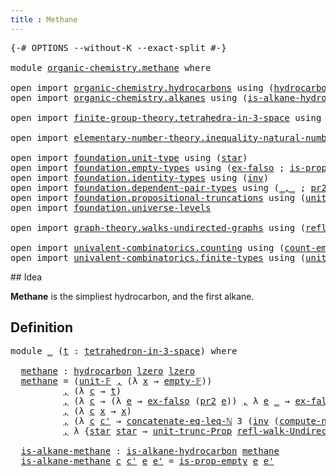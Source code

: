 ```yaml
---
title : Methane
---
```

<pre class="Agda"><a id="33" class="Symbol">{-#</a> <a id="37" class="Keyword">OPTIONS</a> <a id="45" class="Pragma">--without-K</a> <a id="57" class="Pragma">--exact-split</a> <a id="71" class="Symbol">#-}</a>

<a id="76" class="Keyword">module</a> <a id="83" href="organic-chemistry.methane.html" class="Module">organic-chemistry.methane</a> <a id="109" class="Keyword">where</a>

<a id="116" class="Keyword">open</a> <a id="121" class="Keyword">import</a> <a id="128" href="organic-chemistry.hydrocarbons.html" class="Module">organic-chemistry.hydrocarbons</a> <a id="159" class="Keyword">using</a> <a id="165" class="Symbol">(</a><a id="166" href="organic-chemistry.hydrocarbons.html#1564" class="Function">hydrocarbon</a><a id="177" class="Symbol">)</a>
<a id="179" class="Keyword">open</a> <a id="184" class="Keyword">import</a> <a id="191" href="organic-chemistry.alkanes.html" class="Module">organic-chemistry.alkanes</a> <a id="217" class="Keyword">using</a> <a id="223" class="Symbol">(</a><a id="224" href="organic-chemistry.alkanes.html#414" class="Function">is-alkane-hydrocarbon</a><a id="245" class="Symbol">)</a>

<a id="248" class="Keyword">open</a> <a id="253" class="Keyword">import</a> <a id="260" href="finite-group-theory.tetrahedra-in-3-space.html" class="Module">finite-group-theory.tetrahedra-in-3-space</a> <a id="302" class="Keyword">using</a> <a id="308" class="Symbol">(</a><a id="309" href="finite-group-theory.tetrahedra-in-3-space.html#842" class="Function">tetrahedron-in-3-space</a><a id="331" class="Symbol">)</a>

<a id="334" class="Keyword">open</a> <a id="339" class="Keyword">import</a> <a id="346" href="elementary-number-theory.inequality-natural-numbers.html" class="Module">elementary-number-theory.inequality-natural-numbers</a> <a id="398" class="Keyword">using</a> <a id="404" class="Symbol">(</a><a id="405" href="elementary-number-theory.inequality-natural-numbers.html#3088" class="Function">concatenate-eq-leq-ℕ</a><a id="425" class="Symbol">)</a>

<a id="428" class="Keyword">open</a> <a id="433" class="Keyword">import</a> <a id="440" href="foundation.unit-type.html" class="Module">foundation.unit-type</a> <a id="461" class="Keyword">using</a> <a id="467" class="Symbol">(</a><a id="468" href="foundation.unit-type.html#1108" class="InductiveConstructor">star</a><a id="472" class="Symbol">)</a>
<a id="474" class="Keyword">open</a> <a id="479" class="Keyword">import</a> <a id="486" href="foundation.empty-types.html" class="Module">foundation.empty-types</a> <a id="509" class="Keyword">using</a> <a id="515" class="Symbol">(</a><a id="516" href="foundation-core.empty-types.html#1160" class="Function">ex-falso</a> <a id="525" class="Symbol">;</a> <a id="527" href="foundation-core.empty-types.html#2377" class="Function">is-prop-empty</a><a id="540" class="Symbol">)</a>
<a id="542" class="Keyword">open</a> <a id="547" class="Keyword">import</a> <a id="554" href="foundation.identity-types.html" class="Module">foundation.identity-types</a> <a id="580" class="Keyword">using</a> <a id="586" class="Symbol">(</a><a id="587" href="foundation-core.identity-types.html#2729" class="Function">inv</a><a id="590" class="Symbol">)</a>
<a id="592" class="Keyword">open</a> <a id="597" class="Keyword">import</a> <a id="604" href="foundation.dependent-pair-types.html" class="Module">foundation.dependent-pair-types</a> <a id="636" class="Keyword">using</a> <a id="642" class="Symbol">(</a><a id="643" href="foundation-core.dependent-pair-types.html#692" class="InductiveConstructor Operator">_,_</a> <a id="647" class="Symbol">;</a> <a id="649" href="foundation-core.dependent-pair-types.html#617" class="Field">pr2</a><a id="652" class="Symbol">)</a>
<a id="654" class="Keyword">open</a> <a id="659" class="Keyword">import</a> <a id="666" href="foundation.propositional-truncations.html" class="Module">foundation.propositional-truncations</a> <a id="703" class="Keyword">using</a> <a id="709" class="Symbol">(</a><a id="710" href="foundation.propositional-truncations.html#2293" class="Function">unit-trunc-Prop</a><a id="725" class="Symbol">)</a>
<a id="727" class="Keyword">open</a> <a id="732" class="Keyword">import</a> <a id="739" href="foundation.universe-levels.html" class="Module">foundation.universe-levels</a>

<a id="767" class="Keyword">open</a> <a id="772" class="Keyword">import</a> <a id="779" href="graph-theory.walks-undirected-graphs.html" class="Module">graph-theory.walks-undirected-graphs</a> <a id="816" class="Keyword">using</a> <a id="822" class="Symbol">(</a><a id="823" href="graph-theory.walks-undirected-graphs.html#1490" class="InductiveConstructor">refl-walk-Undirected-Graph</a><a id="849" class="Symbol">)</a>

<a id="852" class="Keyword">open</a> <a id="857" class="Keyword">import</a> <a id="864" href="univalent-combinatorics.counting.html" class="Module">univalent-combinatorics.counting</a> <a id="897" class="Keyword">using</a> <a id="903" class="Symbol">(</a><a id="904" href="univalent-combinatorics.counting.html#4897" class="Function">count-empty</a><a id="915" class="Symbol">)</a>
<a id="917" class="Keyword">open</a> <a id="922" class="Keyword">import</a> <a id="929" href="univalent-combinatorics.finite-types.html" class="Module">univalent-combinatorics.finite-types</a> <a id="966" class="Keyword">using</a> <a id="972" class="Symbol">(</a><a id="973" href="univalent-combinatorics.finite-types.html#8209" class="Function">unit-𝔽</a> <a id="980" class="Symbol">;</a> <a id="982" href="univalent-combinatorics.finite-types.html#7200" class="Function">empty-𝔽</a> <a id="990" class="Symbol">;</a> <a id="992" href="univalent-combinatorics.finite-types.html#12318" class="Function">compute-number-of-elements-is-finite</a> <a id="1029" class="Symbol">;</a> <a id="1031" href="univalent-combinatorics.finite-types.html#7117" class="Function">is-finite-empty</a><a id="1046" class="Symbol">)</a>
</pre>## Idea

**Methane** is the simpliest hydrocarbon, and the first alkane.

## Definition
<pre class="Agda"><a id="1148" class="Keyword">module</a> <a id="1155" href="organic-chemistry.methane.html#1155" class="Module">_</a> <a id="1157" class="Symbol">(</a><a id="1158" href="organic-chemistry.methane.html#1158" class="Bound">t</a> <a id="1160" class="Symbol">:</a> <a id="1162" href="finite-group-theory.tetrahedra-in-3-space.html#842" class="Function">tetrahedron-in-3-space</a><a id="1184" class="Symbol">)</a> <a id="1186" class="Keyword">where</a>

  <a id="1195" href="organic-chemistry.methane.html#1195" class="Function">methane</a> <a id="1203" class="Symbol">:</a> <a id="1205" href="organic-chemistry.hydrocarbons.html#1564" class="Function">hydrocarbon</a> <a id="1217" href="Agda.Primitive.html#764" class="Primitive">lzero</a> <a id="1223" href="Agda.Primitive.html#764" class="Primitive">lzero</a>
  <a id="1231" href="organic-chemistry.methane.html#1195" class="Function">methane</a> <a id="1239" class="Symbol">=</a> <a id="1241" class="Symbol">(</a><a id="1242" href="univalent-combinatorics.finite-types.html#8209" class="Function">unit-𝔽</a> <a id="1249" href="foundation-core.dependent-pair-types.html#692" class="InductiveConstructor Operator">,</a> <a id="1251" class="Symbol">(λ</a> <a id="1254" href="organic-chemistry.methane.html#1254" class="Bound">x</a> <a id="1256" class="Symbol">→</a> <a id="1258" href="univalent-combinatorics.finite-types.html#7200" class="Function">empty-𝔽</a><a id="1265" class="Symbol">))</a>
          <a id="1278" href="foundation-core.dependent-pair-types.html#692" class="InductiveConstructor Operator">,</a> <a id="1280" class="Symbol">(λ</a> <a id="1283" href="organic-chemistry.methane.html#1283" class="Bound">c</a> <a id="1285" class="Symbol">→</a> <a id="1287" href="organic-chemistry.methane.html#1158" class="Bound">t</a><a id="1288" class="Symbol">)</a>
          <a id="1300" href="foundation-core.dependent-pair-types.html#692" class="InductiveConstructor Operator">,</a> <a id="1302" class="Symbol">(λ</a> <a id="1305" href="organic-chemistry.methane.html#1305" class="Bound">c</a> <a id="1307" class="Symbol">→</a> <a id="1309" class="Symbol">(λ</a> <a id="1312" href="organic-chemistry.methane.html#1312" class="Bound">e</a> <a id="1314" class="Symbol">→</a> <a id="1316" href="foundation-core.empty-types.html#1160" class="Function">ex-falso</a> <a id="1325" class="Symbol">(</a><a id="1326" href="foundation-core.dependent-pair-types.html#617" class="Field">pr2</a> <a id="1330" href="organic-chemistry.methane.html#1312" class="Bound">e</a><a id="1331" class="Symbol">))</a> <a id="1334" href="foundation-core.dependent-pair-types.html#692" class="InductiveConstructor Operator">,</a> <a id="1336" class="Symbol">λ</a> <a id="1338" href="organic-chemistry.methane.html#1338" class="Bound">e</a> <a id="1340" href="organic-chemistry.methane.html#1340" class="Bound">_</a> <a id="1342" class="Symbol">→</a> <a id="1344" href="foundation-core.empty-types.html#1160" class="Function">ex-falso</a> <a id="1353" class="Symbol">(</a><a id="1354" href="foundation-core.dependent-pair-types.html#617" class="Field">pr2</a> <a id="1358" href="organic-chemistry.methane.html#1338" class="Bound">e</a><a id="1359" class="Symbol">))</a>
          <a id="1372" href="foundation-core.dependent-pair-types.html#692" class="InductiveConstructor Operator">,</a> <a id="1374" class="Symbol">(λ</a> <a id="1377" href="organic-chemistry.methane.html#1377" class="Bound">c</a> <a id="1379" href="organic-chemistry.methane.html#1379" class="Bound">x</a> <a id="1381" class="Symbol">→</a> <a id="1383" href="organic-chemistry.methane.html#1379" class="Bound">x</a><a id="1384" class="Symbol">)</a>
          <a id="1396" href="foundation-core.dependent-pair-types.html#692" class="InductiveConstructor Operator">,</a> <a id="1398" class="Symbol">(λ</a> <a id="1401" href="organic-chemistry.methane.html#1401" class="Bound">c</a> <a id="1403" href="organic-chemistry.methane.html#1403" class="Bound">c&#39;</a> <a id="1406" class="Symbol">→</a> <a id="1408" href="elementary-number-theory.inequality-natural-numbers.html#3088" class="Function">concatenate-eq-leq-ℕ</a> <a id="1429" class="Number">3</a> <a id="1431" class="Symbol">(</a><a id="1432" href="foundation-core.identity-types.html#2729" class="Function">inv</a> <a id="1436" class="Symbol">(</a><a id="1437" href="univalent-combinatorics.finite-types.html#12318" class="Function">compute-number-of-elements-is-finite</a> <a id="1474" href="univalent-combinatorics.counting.html#4897" class="Function">count-empty</a> <a id="1486" href="univalent-combinatorics.finite-types.html#7117" class="Function">is-finite-empty</a><a id="1501" class="Symbol">))</a> <a id="1504" href="foundation.unit-type.html#1108" class="InductiveConstructor">star</a><a id="1508" class="Symbol">)</a>
          <a id="1520" href="foundation-core.dependent-pair-types.html#692" class="InductiveConstructor Operator">,</a> <a id="1522" class="Symbol">λ</a> <a id="1524" class="Symbol">{</a><a id="1525" href="foundation.unit-type.html#1108" class="InductiveConstructor">star</a> <a id="1530" href="foundation.unit-type.html#1108" class="InductiveConstructor">star</a> <a id="1535" class="Symbol">→</a> <a id="1537" href="foundation.propositional-truncations.html#2293" class="Function">unit-trunc-Prop</a> <a id="1553" href="graph-theory.walks-undirected-graphs.html#1490" class="InductiveConstructor">refl-walk-Undirected-Graph</a><a id="1579" class="Symbol">}</a>

  <a id="1584" href="organic-chemistry.methane.html#1584" class="Function">is-alkane-methane</a> <a id="1602" class="Symbol">:</a> <a id="1604" href="organic-chemistry.alkanes.html#414" class="Function">is-alkane-hydrocarbon</a> <a id="1626" href="organic-chemistry.methane.html#1195" class="Function">methane</a>
  <a id="1636" href="organic-chemistry.methane.html#1584" class="Function">is-alkane-methane</a> <a id="1654" href="organic-chemistry.methane.html#1654" class="Bound">c</a> <a id="1656" href="organic-chemistry.methane.html#1656" class="Bound">c&#39;</a> <a id="1659" href="organic-chemistry.methane.html#1659" class="Bound">e</a> <a id="1661" href="organic-chemistry.methane.html#1661" class="Bound">e&#39;</a> <a id="1664" class="Symbol">=</a> <a id="1666" href="foundation-core.empty-types.html#2377" class="Function">is-prop-empty</a> <a id="1680" href="organic-chemistry.methane.html#1659" class="Bound">e</a> <a id="1682" href="organic-chemistry.methane.html#1661" class="Bound">e&#39;</a>
</pre>